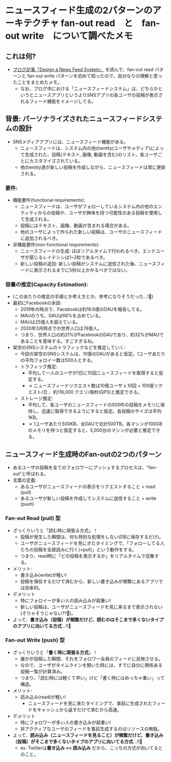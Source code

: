 # ニュースフィード生成の2パターンのアーキテクチャ fan-out read　と　fan-out write　について調べたメモ

## これは何?

- [ブログ記事「Design a News Feed System」](https://liuzhenglaichn.gitbook.io/system-design/news-feed/design-a-news-feed-system) を読んで、fan-out read パターンと fan-out write パターンを初めて知ったので、自分なりの理解と思ったことをまとめたメモ。
  - なお、ブログ中における「ニュースフィードシステム」は、どちらかというとニュースアプリというよりSNSアプリの各ユーザの投稿が表示されるフィード機能をイメージしてる。

## 背景: パーソナライズされたニュースフィードシステムの設計

- SNSメディアアプリには、ニュースフィード機能がある。
  - ニュースフィードは、システム内の他のentity(ユーザやメディア)によって生成された、投稿(テキスト, 画像, 動画を含む)のリスト。各ユーザごとにカスタマイズされている。
  - 他のentity達が新しい投稿を作成しながら、ニュースフィードは常に更新される。

### 要件:

- 機能要件(functional requirements):
  - ニュースフィードは、ユーザがフォローしているシステム内の他のエンティティからの投稿や、ユーザが興味を持つ可能性のある投稿を使用して生成される。
  - 投稿にはテキスト、画像、動画が含まれる場合がある。
  - 他のユーザによって作られた新しい投稿は、ユーザのニュースフィードに追加されるべき。
- 非機能要件(non-functional requirements):
  - ニュースフィードの生成: ほぼリアルタイムで行われるべき。エンドユーザが感じるレイテンシは1~2秒であるべき。
  - 新しい投稿の追加: 新しい投稿がシステムに送信された後、ニュースフィードに表示されるまでに5秒以上かかるべきではない。
  
### 容量の推定(Capacity Estimation):

- (このあたりの推定の手順とか考え方とか、参考になりそうだった...!:thinking:)
- 最初にFacebookの余談:
  - 2019年の時点で、Facebookは約16.6億のDAUを報告してる。
  - MAUのうち、DAUは66%を占めている。
  - MAUは25億人を超えている。
  - 2020年3月時点での世界人口は78億人。
  - つまり、世界人口の約21%がFacebookのDAUであり、約32%がMAUであることを意味する。すごすぎるね。
- 架空のSNSシステムのトラフィックなどを推定していく:
  - 今回の架空のSNSシステムは、10億のDAUがあると仮定。1ユーザあたりの平均フォロイー数は500人とする。
  - トラフィック推定: 
    - 平均して一人のユーザが1日に10回ニュースフィードを取得すると仮定する。
    - → ニュースフィードリクエスト数は10億ユーザ x 10回 = 100億リクエスト/日 、約116,000 クエリ/毎秒(QPS)と推定できる。
  - ストレージ推定:
    - 平均して、各ユーザのニュースフィードの500件の投稿をメモリに保持し、迅速に取得できるようにすると仮定。各投稿のサイズは平均1KB。
    - → 1ユーザあたり500KB、全DAUで合計500TB。各マシンが100GBのメモリを持つと仮定すると、5,000台のマシンが必要と推定できる。

## ニュースフィード生成時のFan-outの2つのパターン

- あるユーザの投稿を全てのフォロワーにプッシュするプロセスは、"fan-out"と呼ばれる。
- 言葉の定義:
  - あるユーザがニュースフィードの表示をリクエストすること = read (pull)
  - あるユーザが新しい投稿を作成してシステムに送信すること = write (push)

### Fan-out Read (pull) 型

- ざっくりいうと「読む時に頑張る方式」！
  - 投稿が発生した瞬間は、何も特別な処理をしない(DBに保存するだけ)。
  - ユーザがニュースフィードを見にきたタイミングで、「フォローしてる人たちの投稿を全部読みに行く(=pull)」という動作をする。
  - つまり、read時に「どの投稿を表示するか」をリアルタイムで収集する。
- メリット:
  - 書き込み(write)が軽い!
  - 投稿を保存するだけで済むから、新しい書き込みが頻繁にあるアプリでは効率的。
- デメリット
  - 特にフォロイーが多い人の読み込みが超重い!
  - 新しい投稿は、ユーザがニュースフィードを見に来るまで表示されない(そりゃそうじゃない??:thinking:)。
- よって、**書き込み（投稿）が頻繁だけど、読むのはそこまで多くないタイプのアプリに向いてる方式**...!!:thinking:

### Fan-out Write (push) 型

- ざっくりいうと「**書く時に頑張る方式**」！
  - 誰かが投稿した瞬間、それをフォロワー全員のフィードに反映させる。
  - なので、ユーザがタイムラインを開いた時には、すでに自分に関係ある投稿一覧が計算済み。
  - つまり、「読む時には軽くて早い」けど「書く時にはめっちゃ重い」って構造。
- メリット:
  - 読み込み(read)が軽い!
    - ニュースフィードを見に来たタイミングで、事前に生成されたフィードをキャッシュから返すだけで済むから高速。
- デメリット
  - 特にフォロワーが多い人の書き込みが超重い!
  - 非アクティブなユーザのフィードを事前生成するのはリソースの無駄。
- よって、**読み込み（ニュースフィードを見ること）が頻繁だけど、書き込み（投稿）がそこまで多くないタイプのアプリに向いてる方式**...!!:thinking:
  - ex. Twitterは**書き込み << 読み込み** だから、こっちの方式が向いてるとのこと。
